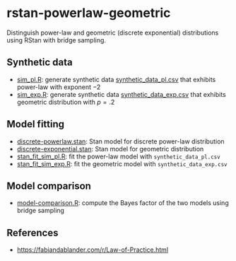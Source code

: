 # rstan-powerlaw-geometric

Distinguish power-law and geometric (discrete exponential) distributions using RStan with bridge sampling.

## Synthetic data

* [sim_pl.R](sim_pl.R): generate synthetic data [synthetic_data_pl.csv](synthetic_data_pl.csv) that exhibits power-law with exponent $-2$
* [sim_exp.R](sim_exp.R): generate synthetic data [synthetic_data_exp.csv](synthetic_data_exp.csv) that exhibits geometric distribution with $p=.2$

## Model fitting

* [discrete-powerlaw.stan](discrete-powerlaw.stan): Stan model for discrete power-law distribution
* [discrete-exponential.stan](discrete-exponential.stan): Stan model for geometric distribution
* [stan_fit_sim_pl.R](stan_fit_sim_pl.R): fit the power-law model with `synthetic_data_pl.csv`
* [stan_fit_sim_exp.R](stan_fit_sim_exp.R): fit the geometric model with `synthetic_data_exp.csv`

## Model comparison

* [model-comparison.R](model-comparison.R): compute the Bayes factor of the two models using bridge sampling

## References

* https://fabiandablander.com/r/Law-of-Practice.html 
